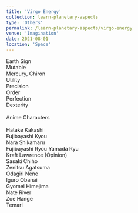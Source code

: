 ```yaml
---
title: 'Virgo Energy'
collection: learn-planetary-aspects
type: 'Others'
permalink: /learn-planetary-aspects/virgo-energy
venue: 'Imagination'
date: 2021-08-01
location: 'Space'
---
```


Earth Sign \
Mutable \
Mercury, Chiron \
Utility \
Precision \
Order \
Perfection \
Dexterity \
\
Anime Characters \
\
Hatake Kakashi \
Fujibayashi Kyou \
Nara Shikamaru \
Fujibayashi Ryou
Yamada Ryu \
Kraft Lawrence (Opinion) \
Sasaki Chiho \
Zenitsu Agatsuma \
Odagiri Nene \
Iguro Obanai \
Gyomei Himejima \
Nate River \
Zoe Hange \
Temari
